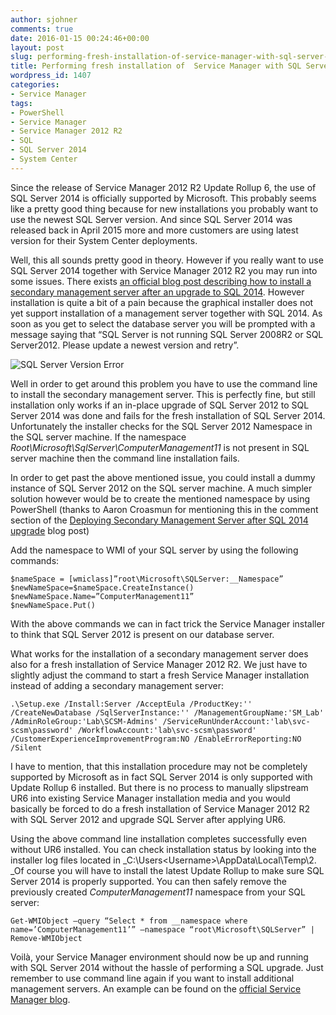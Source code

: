```yaml
---
author: sjohner
comments: true
date: 2016-01-15 00:24:46+00:00
layout: post
slug: performing-fresh-installation-of-service-manager-with-sql-server-2014
title: Performing fresh installation of  Service Manager with SQL Server 2014
wordpress_id: 1407
categories:
- Service Manager
tags:
- PowerShell
- Service Manager
- Service Manager 2012 R2
- SQL
- SQL Server 2014
- System Center
---
```


Since the release of Service Manager 2012 R2 Update Rollup 6, the use of SQL Server 2014 is officially supported by Microsoft. This probably seems like a pretty good thing because for new installations you probably want to use the newest SQL Server version. And since SQL Server 2014 was released back in April 2015 more and more customers are using latest version for their System Center deployments.

Well, this all sounds pretty good in theory. However if you really want to use SQL Server 2014 together with Service Manager 2012 R2 you may run into some issues. There exists [an official blog post describing how to install a secondary management server after an upgrade to SQL 2014](http://blogs.technet.com/b/servicemanager/archive/2015/07/30/deploying-secondary-management-server-after-sql-2104-upgrade.aspx). However installation is quite a bit of a pain because the graphical installer does not yet support installation of a management server together with SQL 2014. As soon as you get to select the database server you will be prompted with a message saying that “SQL Server <Servername> is not running SQL Server 2008R2 or SQL Server2012. Please update a newest version and retry”.

![SQL Server Version Error](/images/SqlVersionError.png)

Well in order to get around this problem you have to use the command line to install the secondary management server. This is perfectly fine, but still installation only works if an in-place upgrade of SQL Server 2012 to SQL Server 2014 was done and fails for the fresh installation of SQL Server 2014.
Unfortunately the installer checks for the SQL Server 2012 Namespace in the SQL server machine. If the namespace _Root\Microsoft\SqlServer\ComputerManagement11_ is not present in SQL server machine then the command line installation fails.

In order to get past the above mentioned issue, you could install a dummy instance of SQL Server 2012 on the SQL server machine. A much simpler solution however would be to create the mentioned namespace by using PowerShell (thanks to Aaron Croasmun for mentioning this in the comment section of the [Deploying Secondary Management Server after SQL 2014 upgrade](https://blogs.technet.microsoft.com/servicemanager/2015/07/30/deploying-secondary-management-server-after-sql-2014-upgrade/) blog post)

Add the namespace to WMI of your SQL server by using the following commands:

    
    $nameSpace = [wmiclass]”root\Microsoft\SQLServer:__Namespace”
    $newNameSpace=$nameSpace.CreateInstance()
    $newNameSpace.Name=”ComputerManagement11”
    $newNameSpace.Put()


With the above commands we can in fact trick the Service Manager installer to think that SQL Server 2012 is present on our database server.

What works for the installation of a secondary management server does also for a fresh installation of Service Manager 2012 R2. We just have to slightly adjust the command to start a fresh Service Manager installation instead of adding a secondary management server:

    
    .\Setup.exe /Install:Server /AcceptEula /ProductKey:'' /CreateNewDatabase /SqlServerInstance:'' /ManagementGroupName:'SM_Lab' /AdminRoleGroup:'Lab\SCSM-Admins' /ServiceRunUnderAccount:'lab\svc-scsm\password' /WorkflowAccount:'lab\svc-scsm\password' /CustomerExperienceImprovementProgram:NO /EnableErrorReporting:NO /Silent
    


I have to mention, that this installation procedure may not be completely supported by Microsoft as in fact SQL Server 2014 is only supported with Update Rollup 6 installed. But there is no process to manually slipstream UR6 into existing Service Manager installation media and you would basically be forced to do a fresh installation of Service Manager 2012 R2 with SQL Server 2012 and upgrade SQL Server after applying UR6.

Using the above command line installation completes successfully even without UR6 installed. You can check installation status by looking into the installer log files located in _C:\Users\<Username>\AppData\Local\Temp\2.
_Of course you will have to install the latest Update Rollup to make sure SQL Server 2014 is properly supported. You can then safely remove the previously created _ComputerManagement11_ namespace from your SQL server:

    
    Get-WMIObject –query “Select * from __namespace where name=’ComputerManagement11’” –namespace “root\Microsoft\SQLServer” | Remove-WMIObject


Voilà, your Service Manager environment should now be up and running with SQL Server 2014 without the hassle of performing a SQL upgrade. Just remember to use command line again if you want to install additional management servers. An example can be found on the [official Service Manager blog](http://blogs.technet.com/b/servicemanager/archive/2015/07/30/deploying-secondary-management-server-after-sql-2104-upgrade.aspx).
